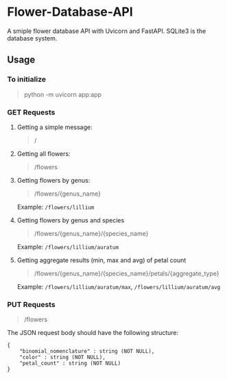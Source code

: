 # Flower-Database-API
 A smiple flower database API with Uvicorn and FastAPI. SQLite3 is the database system.  

## Usage
### To initialize
>python -m uvicorn app:app
### GET Requests
1. Getting a simple message: 
    >/
2. Getting all flowers:
    >/flowers
3. Getting flowers by genus:
    >/flowers/{genus_name}

    Example: `/flowers/lillium`
4. Getting flowers by genus and species
    >/flowers/{genus_name}/{species_name}
    
    Example: `/flowers/lillium/auratum`
5. Getting aggregate results (min, max and avg) of petal count
    >/flowers/{genus_name}/{species_name}/petals/{aggregate_type}

    Example: `/flowers/lillium/auratum/max`, `/flowers/lillium/auratum/avg`

### PUT Requests  
>/flowers

The JSON request body should have the following structure:

    {
        "binomial_nomenclature" : string (NOT NULL),
        "color" : string (NOT NULL),
        "petal_count" : string (NOT NULL)
    }